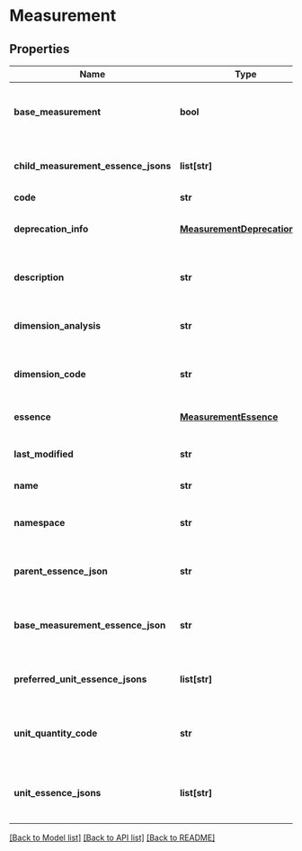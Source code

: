 # Measurement

## Properties
Name | Type | Description | Notes
------------ | ------------- | ------------- | -------------
**base_measurement** | **bool** | True if the measurement is a root or base measurement, also known as dimension. False for any child measurement. | [optional] 
**child_measurement_essence_jsons** | **list[str]** | The essence Json strings of any child measurement of the current measurement. | [optional] 
**code** | **str** | The measurement code. | [optional] 
**deprecation_info** | [**MeasurementDeprecationInfo**](MeasurementDeprecationInfo.md) | Optional deprecation information, if the current measurement is declared as deprecated. | [optional] 
**description** | **str** | A description string further describing the meaning and purpose of the current measurement. | [optional] 
**dimension_analysis** | **str** | The dimensionality of the measurement in terms of Energistics dimension codes () | [optional] 
**dimension_code** | **str** | The OSDD dimension code in case of &#39;SLB&#39; or the dimension for namespace &#39;Energistics_UoM&#39;. | [optional] 
**essence** | [**MeasurementEssence**](MeasurementEssence.md) | The essential parameterization of the measurement. | [optional] 
**last_modified** | **str** | The date this measurement was last updated in the format YYYYMMDD. | [optional] 
**name** | **str** | The name of the current measurement. | [optional] 
**namespace** | **str** | The namespace in which the current code is unique; typical values are &#39;SLB&#39;, &#39;Energistics_UoM&#39; | [optional] 
**parent_essence_json** | **str** | Only populated for child measurements - the parent measurement as essence Json string. | [optional] 
**base_measurement_essence_json** | **str** | The base measurement as essence Json string; base measurements return themselves as persistable reference string. | [optional] 
**preferred_unit_essence_jsons** | **list[str]** | If populated, the list of preferred units associated with the current measurement. | [optional] 
**unit_quantity_code** | **str** | The OSDD UnitQuantity code associated with this measurement - only meaningful for namespace &#39;SLB&#39;. | [optional] 
**unit_essence_jsons** | **list[str]** | Only populated for base measurements/dimensions: the units associated with this base measurement/dimension. | [optional] 

[[Back to Model list]](../README.md#documentation-for-models) [[Back to API list]](../README.md#documentation-for-api-endpoints) [[Back to README]](../README.md)


